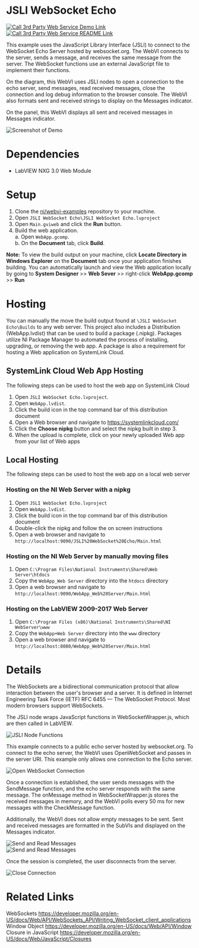 # JSLI WebSocket Echo
[![Call 3rd Party Web Service Demo Link](https://img.shields.io/badge/Details-Demo_Link-green.svg)](https://ni.github.io/webvi-examples/Call3rdPartyWebService/Builds/WebApp_Web%20Server/Main.html)
[![Call 3rd Party Web Service README Link](https://img.shields.io/badge/Details-README_Link-orange.svg)](https://github.com/ni/webvi-examples/tree/jsli-examples/JSLI%20WebSocket%20Echo/)

This example uses the JavaScript Library Interface (JSLI) to connect to the WebSocket Echo Server hosted by websocket.org. The WebVI connects to the server, sends a message, and receives the same message from the server. The WebSocket functions use an external JavaScript file to implement their functions. 

On the diagram, this WebVI uses JSLI nodes to open a connection to the echo server, send messages, read received messages, close the connection and log debug information to the browser console. The WebVI also formats sent and received strings to display on the Messages indicator.

On the panel, this WebVI displays all sent and received messages in Messages indicator.

![Screenshot of Demo](https://github.com/ni/webvi-examples/tree/jsli-examples/JSLI%20WebSocket%20Echo/img/WebSocketDemo.gif)

# Dependencies
- LabVIEW NXG 3.0 Web Module

# Setup
1. Clone the [ni/webvi-examples](https://github.com/ni/webvi-examples) repository to your machine.
2. Open `JSLI WebSocket Echo\JSLI WebSocket Echo.lvproject`
3. Open `Main.gviweb` and click the **Run** button.
4. Build the web application.  
  a. Open `WebApp.gcomp`.  
  b. On the **Document** tab, click **Build**.

**Note:** To view the build output on your machine, click **Locate Directory in Windows Explorer** on the **Document** tab once your application finishes building. You can automatically launch and view the Web application locally by going to **System Designer** >> **Web Sever** >> right-click **WebApp.gcomp** >> **Run**

# Hosting
You can manually the move the build output found at `\JSLI WebSocket Echo\Builds` to any web server. This project also includes a Distribution (WebApp.lvdist) that can be used to build a package (.nipkg). Packages utilize NI Package Manager to automated the process of installing, upgrading, or removing the web app. A package is also a requirement for hosting a Web application on SystemLink Cloud.

## SystemLink Cloud Web App Hosting
The following steps can be used to host the web app on SystemLink Cloud
1. Open `JSLI WebSocket Echo.lvproject`.
2. Open `WebApp.lvdist`.
3. Click the build icon in the top command bar of this distribution document
4. Open a Web browser and navigate to https://systemlinkcloud.com/
5. Click the **Choose nipkg** button and select the nipkg built in step 3.
6. When the upload is complete, click on your newly uploaded Web app from your list of Web apps

## Local Hosting
The following steps can be used to host the web app on a local web server
### Hosting on the NI Web Server with a nipkg
1. Open `JSLI WebSocket Echo.lvproject`
2. Open `WebApp.lvdist`.
3. Click the build icon in the top command bar of this distribution document
4. Double-click the nipkg and follow the on screen instructions
5. Open a web browser and navigate to `http://localhost:9090/JSLI%20WebSocket%20Echo/Main.html`

### Hosting on the NI Web Server by manually moving files
1. Open `C:\Program Files\National Instruments\Shared\Web Server\htdocs`
2. Copy the `WebApp_Web Server` directory into the `htdocs` directory
3. Open a web browser and navigate to `http://localhost:9090/WebApp_Web%20Server/Main.html`

### Hosting on the LabVIEW 2009-2017 Web Server
1. Open `C:\Program Files (x86)\National Instruments\Shared\NI WebServer\www`
2. Copy the `WebApp+Web Server` directory into the `www` directory
3. Open a web browser and navigate to `http://localhost:8080/WebApp_Web%20Server/Main.html`

# Details
The WebSockets are a bidirectional communication protocol that allow interaction between the user's browser and a server. It is defined in Internet Engineering Task Force (IETF) RFC 6455 — The WebSocket Protocol. Most modern browsers support WebSockets.

The JSLI node wraps JavaScript functions in WebSocketWrapper.js, which are then called in LabVIEW.  

![JSLI Node Functions](img/JSLI_WS.png)

This example connects to a public echo server hosted by websocket.org. To connect to the echo server, the WebVI uses OpenWebSocket and passes in the server URI. This example only allows one connection to the Echo server.

![Open WebSocket Connection](img/Open_WS.png)

Once a connection is established, the user sends messages with the SendMessage function, and the echo server responds with the same message. The onMessage method in WebSocketWrapper.js stores the received messages in memory, and the WebVI polls every 50 ms for new messages with the CheckMessage function.

Additionally, the WebVI does not allow empty messages to be sent. Sent and received messages are formatted in the SubVIs and displayed on the Messages indicator.

![Send and Read Messages](img/Send.png)  
![Send and Read Messages](img/Read.png)

Once the session is completed, the user disconnects from the server.

![Close Connection](img/Close.png)


# Related Links
WebSockets https://developer.mozilla.org/en-US/docs/Web/API/WebSockets_API/Writing_WebSocket_client_applications <br />
Window Object https://developer.mozilla.org/en-US/docs/Web/API/Window <br />
Closure in JavaScript https://developer.mozilla.org/en-US/docs/Web/JavaScript/Closures <br />